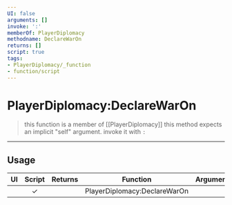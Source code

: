 ```yaml
---
UI: false
arguments: []
invoke: ':'
memberOf: PlayerDiplomacy
methodname: DeclareWarOn
returns: []
script: true
tags:
- PlayerDiplomacy/_function
- function/script
---
```

# PlayerDiplomacy:DeclareWarOn
> this function is a member of [[PlayerDiplomacy]]
> this method expects an implicit "self" argument. invoke it with `:`
-----
## Usage
|  UI | Script | Returns | Function | Arguments |
|:---:|:------:|-------:|:--------:|:---------|
| |✓||PlayerDiplomacy:DeclareWarOn||
